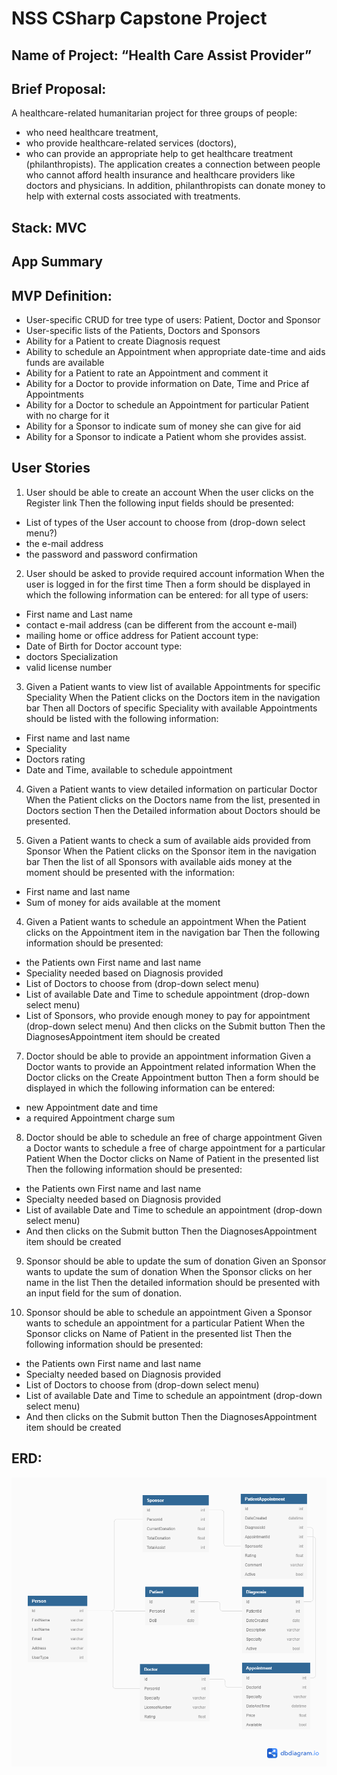 # NSS CSharp Capstone Project


## Name of Project: “Health Care Assist Provider”


## Brief Proposal:
 A healthcare-related humanitarian project for three groups of people: 
* who need healthcare treatment, 
* who provide healthcare-related services (doctors), 
* who can provide an appropriate help to get healthcare treatment (philanthropists).
 The application creates a connection between people who cannot afford health insurance and healthcare providers like doctors and physicians.  In addition, philanthropists can donate money to help with external costs associated with treatments.


## Stack: MVC 


## App Summary

## MVP Definition: 
* User-specific CRUD for tree type of users: Patient, Doctor and Sponsor
* User-specific lists of the Patients, Doctors and Sponsors
* Ability for a Patient to create Diagnosis request
* Ability to schedule an Appointment when appropriate date-time and aids funds are available
* Ability for a Patient to rate an Appointment and comment it
* Ability for a Doctor to provide information on Date, Time and Price af Appointments
* Ability for a Doctor to schedule an Appointment for particular Patient with no charge for it
* Ability for a Sponsor to indicate sum of money she can give for aid
* Ability for a Sponsor to indicate a Patient whom she provides assist.


## User Stories

1. User should be able to create an account
 When the user clicks on the Register link
 Then the following input fields should be presented:
- List of types of the User account to choose from (drop-down select menu?)
- the e-mail address
- the password and password confirmation

2. User should be asked to provide required account information
When the user is logged in for the first time
Then a form should be displayed in which the following information can be entered:
for all type of users:
 - First name and Last name
 - contact e-mail address (can be different from the account e-mail)
 - mailing home or office address
for Patient account type:
 - Date of Birth
for Doctor account type:
 - doctors Specialization
 - valid license number

3. Given a Patient wants to view list of available Appointments for specific Speciality
When the Patient clicks on the Doctors item in the navigation bar
Then all Doctors of specific Speciality with available Appointments should be listed with the following information:
- First name and last name
- Speciality
- Doctors rating
- Date and Time, available to schedule appointment

4. Given a Patient wants to view detailed information on particular Doctor
When the Patient clicks on the Doctors name from the list, presented in Doctors section
Then the Detailed information about Doctors should be presented.

5. Given a Patient wants to check a sum of available aids provided from Sponsor
When the Patient clicks on the Sponsor item in the navigation bar
Then the list of all Sponsors with available aids money at the moment should be presented with the information:
- First name and last name
- Sum of money for aids available at the moment

4. Given a Patient wants to schedule an appointment
When the Patient clicks on the Appointment item in the navigation bar
Then the following information should be presented:
- the Patients own First name and last name
- Speciality needed based on Diagnosis provided
- List of Doctors to choose from (drop-down select menu)
- List of available Date and Time to schedule appointment (drop-down select menu)
- List of Sponsors, who provide enough money to pay for appointment (drop-down select menu)
And then clicks on the Submit button
Then the DiagnosesAppointment item should be created

7. Doctor should be able to provide an appointment information
Given a Doctor wants to provide an Appointment related information
When the Doctor clicks on the Create Appointment button
Then a form should be displayed in which the following information can be entered:
- new Appointment date and time
- a required Appointment charge sum

8. Doctor should be able to schedule an free of charge appointment
Given a Doctor wants to schedule a free of charge appointment for a particular Patient
When the Doctor clicks on Name of Patient in the presented list
Then the following information should be presented:
- the Patients own First name and last name
- Specialty needed based on Diagnosis provided
- List of available Date and Time to schedule an appointment (drop-down select menu)
- And then clicks on the Submit button
Then the DiagnosesAppointment item should be created

9. Sponsor should be able to update the sum of donation
Given an Sponsor wants to update the sum of donation
When the Sponsor clicks on her name in the list
Then the detailed information should be presented with an input field for the sum of donation.

10. Sponsor should be able to schedule an appointment
Given a Sponsor wants to schedule an appointment for a particular Patient
When the Sponsor clicks on Name of Patient in the presented list
Then the following information should be presented:
- the Patients own First name and last name
- Specialty needed based on Diagnosis provided
- List of Doctors to choose from (drop-down select menu)
- List of available Date and Time to schedule an appointment (drop-down select menu)
- And then clicks on the Submit button
Then the DiagnosesAppointment item should be created


## ERD:
![Initial ERD](/CSharpCapstoneERD.png)
